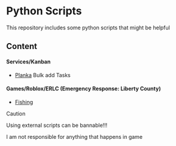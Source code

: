 # Python Scripts
This repository includes some python scripts that might be helpful


## Content
#### Services/Kanban
- [Planka](/services/kanban/planka/planka.py)
Bulk add Tasks

#### Games/Roblox/ERLC (Emergency Response: Liberty County)
- [Fishing](/erlc/fishing.md)



> [!CAUTION]
> Using external scripts can be bannable!!!
> 
> I am not responsible for anything that happens in game
